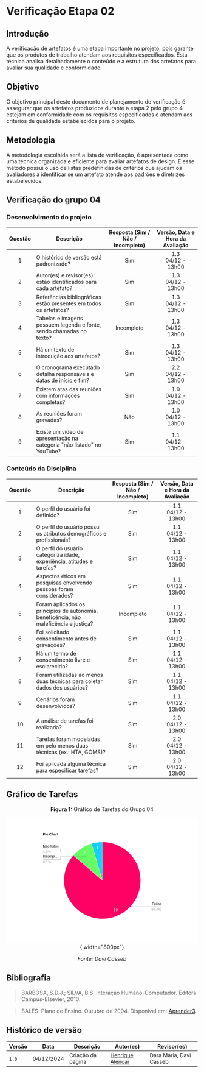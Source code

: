 # Verificação Etapa 02

## Introdução
A verificação de artefatos é uma etapa importante no projeto, pois garante que os produtos de trabalho atendam aos requisitos especificados. Esta técnica analisa detalhadamente o conteúdo e a estrutura dos artefatos para avaliar sua qualidade e conformidade.

## Objetivo
O objetivo principal deste documento de planejamento de verificação é assegurar que os artefatos produzidos durante a etapa 2 pelo grupo 4 estejam em conformidade com os requisitos especificados e atendam aos critérios de qualidade estabelecidos para o projeto. 

## Metodologia 
A metodologia escolhida será a lista de verificação, é apresentada como uma técnica organizada e eficiente para avaliar artefatos de design. E esse método possui o uso de listas predefinidas de critérios que ajudam os avaliadores a identificar se um artefato atende aos padrões e diretrizes estabelecidos. 

## Verificação do grupo 04

### Desenvolvimento do projeto 

<center>

| **Questão** | **Descrição** | **Resposta (Sim / Não / Incompleto)** | **Versão, Data e Hora da Avaliação** |
|:-----------:|---------------|:-------------------------------------:|:------------------------------------:| 
| 1           | O histórico de versão está padronizado?              |  Sim                                     |         1.3 <br> 04/12 - 13h00                     |
| 2           | Autor(es) e revisor(es) estão identificados para cada artefato? |      Sim                          |        1.3 <br> 04/12 - 13h00                               |
| 3           | Referências bibliográficas estão presentes em todos os artefatos? |         Sim                 |               1.3 <br> 04/12 - 13h00                        |
| 4           | Tabelas e imagens possuem legenda e fonte, sendo chamadas no texto? |          Incompleto        |                  1.3 <br> 04/12 - 13h00                     |
| 5           | Há um texto de introdução aos artefatos?              |                   Sim                    |              1.3 <br> 04/12 - 13h00                         |
| 6           | O cronograma executado detalha responsáveis e datas de início e fim? |         Sim          |                    2.2 <br> 04/12 - 13h00                   |
| 7           | Existem atas das reuniões com informações completas?  |                     Sim                  |              1.0 <br> 04/12 - 13h00                         |
| 8           | As reuniões foram gravadas?                          |                  Não                     |              1.0 <br> 04/12 - 13h00                         |
| 9           | Existe um vídeo de apresentação na categoria "não listado" no YouTube? |     Sim      |                1.1 <br> 04/12 - 13h00                       |

</center>

### Conteúdo da Disciplina  

<center>

| **Questão** | **Descrição** | **Resposta (Sim / Não / Incompleto)** | **Versão, Data e Hora da Avaliação** |
|:-----------:|---------------|:-------------------------------------:|:------------------------------------:|
| 1           | O perfil do usuário foi definido?                    |                  Sim                     |             1.1 <br> 04/12 - 13h00                          |
| 2           | O perfil do usuário possui os atributos demográficos e profissionais? |    Sim   |       1.1 <br> 04/12 - 13h00                               |
| 3           | O perfil do usuário categoriza idade, experiência, atitudes e tarefas? |     Sim     |           1.1 <br> 04/12 - 13h00                           |
| 4           | Aspectos éticos em pesquisas envolvendo pessoas foram considerados? |    Sim     |            1.1 <br> 04/12 - 13h00                          |
| 5           | Foram aplicados os princípios de autonomia, beneficência, não maleficência e justiça? | Incompleto |     1.1 <br> 04/12 - 13h00                                 |
| 6           | Foi solicitado consentimento antes de gravações?      |         Sim                              |    1.1 <br> 04/12 - 13h00                                  |
| 7           | Há um termo de consentimento livre e esclarecido?     |           Sim                            |        1.1 <br> 04/12 - 13h00                              |
| 8           | Foram utilizadas ao menos duas técnicas para coletar dados dos usuários? |    Sim      |              1.1 <br> 04/12 - 13h00                        |
| 9           | Cenários foram desenvolvidos?                        |             Sim                          |     1.1 <br> 04/12 - 13h00                                 |
| 10          | A análise de tarefas foi realizada?                  |              Sim                         |        2.0 <br> 04/12 - 13h00                              |
| 11          | Tarefas foram modeladas em pelo menos duas técnicas (ex.: HTA, GOMS)? |    Sim     |              2.0 <br> 04/12 - 13h00                        |
| 12          | Foi aplicada alguma técnica para especificar tarefas? |                 Sim                      |     2.0 <br> 04/12 - 13h00                                 |

</center>

## Gráfico de Tarefas

<center>

**Figura 1:** Gráfico de Tarefas do Grupo 04

![Pie Chart das Tarefas](docs/assets/verificações/grafico402.png){ width="800px"}

_Fonte: Davi Casseb_

</center>

## Bibliografia
> BARBOSA, S.D.J.; SILVA, B.S. Interação Humano-Computador. Editora Campus-Elsevier, 2010.

> SALES. Plano de Ensino. Outubro de 2004. Disponível em: <a href="hhttps://aprender3.unb.br/pluginfile.php/2972625/mod_resource/content/56/Plano_de_Ensino%20FIHC%20022024%20Turma%2001%20v1.pdf" target="_blank">Aprender3</a>.

## Histórico de versão

| Versão | Data       | Descrição                                | Autor(es)                                                                                       | Revisor(es)                                                                                                                                    |
| ------ | ---------- | ---------------------------------------- | ----------------------------------------------------------------------------------------------- | ---------------------------------------------------------------------------------------------------------------------------------------------- |
| `1.0`  | 04/12/2024 | Criação da página                     | [Henrique Alencar](https://github.com/henryqma) | Dara Maria, Davi Casseb |